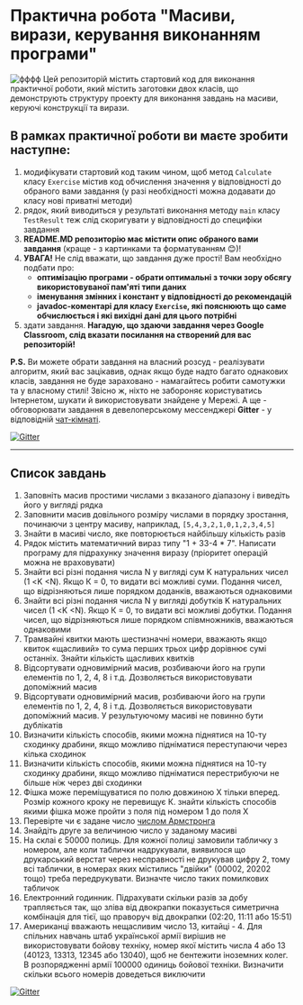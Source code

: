# Практична робота "Масиви, вирази, керування виконанням програми"
![фффф](https://news.24tv.ua/resources/photos/news/1200x675_DIR/202001/1269094.jpg?202001181040)
Цей репозиторій містить стартовий код для виконання практичної роботи, який містить заготовки двох класів, що демонструють структуру проекту для виконання завдань на масиви, керуючі конструкції та вирази.

## В рамках практичної роботи ви маєте зробити наступне:
1. модифікувати стартовий код таким чином, щоб метод ```Calculate``` класу ```Exercise``` містив код обчислення значення у відповідності до обраного вами завдання (у разі необхідності можна додавати до класу нові приватні методи)
2. рядок, який виводиться у результаті виконання методу ```main``` класу ```TestResult``` теж слід скоригувати у відповідності до специфіки завдання
3. **README.MD репозиторію має містити опис обраного вами завдання** (краще - з картинками та форматуванням :blush:)!
4. **УВАГА!** Не слід вважати, що завдання дуже прості! Вам необхідно подбати про:
    * **оптимізацію програми - обрати оптимальні з точки зору обсягу використовуваної пам'яті типи даних**
    * **іменування змінних і констант у відповідності до рекомендацій**
    * **javadoc-коментарі для класу ```Exercise```, які пояснюють що саме обчислюється і які вихідні дані для цього потрібні**
5. здати завдання. **Нагадую, що здаючи завдання через Google Classroom, слід вказати посилання на створений для вас репозиторій!**

**P.S.** Ви можете обрати завдання на власний розсуд - реалізувати алгоритм, який вас зацікавив, однак якщо буде надто багато однакових класів, завдання не буде зараховано - намагайтесь робити самотужки та у власному стилі! Звісно ж, ніхто не забороняє користуватись Інтернетом, шукати й використовувати знайдене у Мережі. А ще - обговорювати завдання в девелоперському мессенджері **Gitter** - у відповідній [чат-кімнаті](https://gitter.im/PPC-SE-2020/OOP?utm_source=share-link&utm_medium=link&utm_campaign=share-link).

[![Gitter](https://badges.gitter.im/PPC-SE-2020/OOP.svg)](https://gitter.im/PPC-SE-2020/OOP?utm_source=badge&utm_medium=badge&utm_campaign=pr-badge)

----

## Список завдань
1. Заповніть масив простими числами з вказаного діапазону і виведіть його у вигляді рядка
2. Заповнити масив довільного розміру числами в порядку зростання, починаючи з центру масиву, наприклад, ````[5,4,3,2,1,0,1,2,3,4,5]````
4. Знайти в масиві число, яке повторюється найбільшу кількість разів
5. Рядок містить математичний вираз типу "1 + 33-4 * 7". Написати програму для підрахунку значення виразу (пріоритет операцій можна не враховувати)
6. Знайти всі різні подання числа N у вигляді сум K натуральних чисел (1 <K <N). Якщо К = 0, то видати всі можливі суми. Подання чисел, що відрізняються лише порядком доданків, вважаються однаковими
7. Знайти всі різні подання числа N у вигляді добутків K натуральних чисел (1 <K <N). Якщо К = 0, то видати всі можливі добутки. Подання чисел, що відрізняються лише порядком співмножників, вважаються однаковими
8. Трамвайні квитки мають шестизначні номери, вважають якщо квиток «щасливий» то сума перших трьох цифр дорівнює сумі останніх. Знайти кількість щасливих квитків
9. Відсортувати одновимірний масив, розбиваючи його на групи елементів по 1, 2, 4, 8 і т.д. Дозволяється використовувати допоміжний масив
10. Відсортувати одновимірний масив, розбиваючи його на групи елементів по 1, 2, 4, 8 і т.д. Дозволяється використовувати допоміжний масив. У результуючому масиві не повинно бути дублікатів
11. Визначити кількість способів, якими можна піднятися на 10-ту сходинку драбини, якщо можливо підніматися переступаючи через кілька сходинок
12. Визначити кількість способів, якими можна піднятися на 10-ту сходинку драбини, якщо можливо підніматися перестрибуючи не більше ніж через дві сходинки
13. Фішка може переміщуватися по полю довжиною Х тільки вперед. Розмір кожного кроку не перевищує К. знайти кількість способів якими фішка може пройти з поля під номером 1 до поля Х
14. Перевірте чи є задане число [числом Армстронга](https://uk.wikipedia.org/wiki/%D0%A7%D0%B8%D1%81%D0%BB%D0%B0_%D0%90%D1%80%D0%BC%D1%81%D1%82%D1%80%D0%BE%D0%BD%D0%B3%D0%B0)
15. Знайдіть друге за величиною число у заданому масиві 
16. На склаі є 50000 полиць. Для кожної полиці замовили табличку з номером, але коли таблички надрукували, виявилося що друкарський верстат через несправності не друкував цифру 2, тому всі таблички, в номерах яких містились "двійки" (00002, 20202 тощо) треба передрукувати. Визначте число таких помилкових табличок
17. Електронний годинник. Підрахувати скільки разів за добу трапляється так, що зліва від двокрапки показується симетрична комбінація для тієї, що праворуч від двокрапки (02:20, 11:11 або 15:51)
18. Американці вважають нещасливим число 13, китайці - 4. Для спільних навчань штаб української армії вирішив не використовувати бойову техніку, номер якої містить числа 4 або 13 (40123, 13313, 12345 або 13040), щоб не бентежити іноземних колег. В розпорядженні армії 100000 одиниць бойової техніки. Визначити скільки всього номерів доведеться виключити

[![Gitter](https://badges.gitter.im/PPC-SE-2020/OOP.svg)](https://gitter.im/PPC-SE-2020/OOP?utm_source=badge&utm_medium=badge&utm_campaign=pr-badge)
